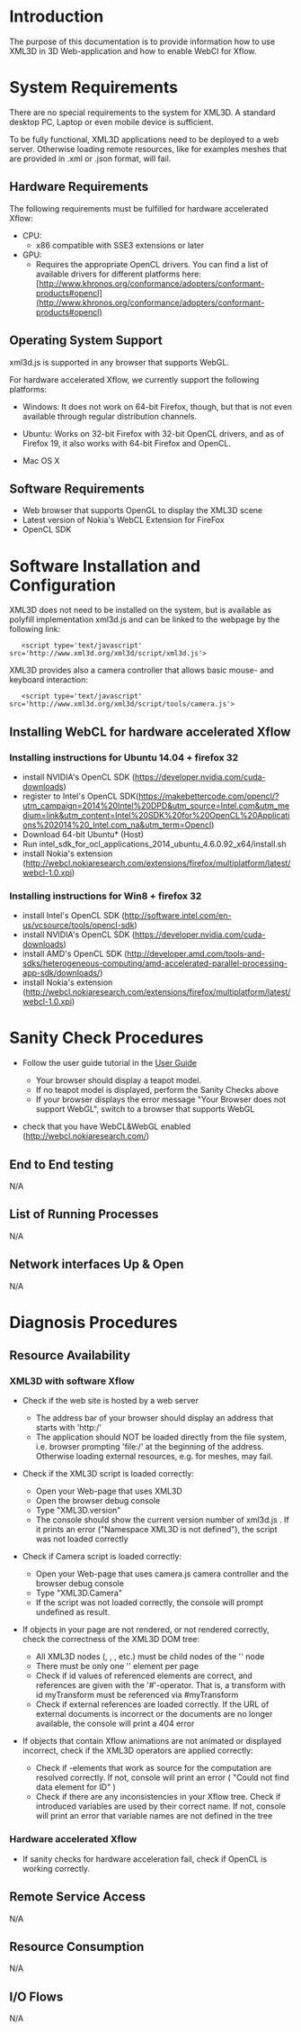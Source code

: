 # Introduction

The purpose of this documentation is to provide information how to use XML3D in 3D Web-application and how to enable WebCl for Xflow. 

# System Requirements

There are no special requirements to the system for XML3D. A standard desktop PC, Laptop or even mobile device is sufficient.

To be fully functional, XML3D applications need to be deployed to a web server. Otherwise loading remote resources, like for examples meshes that are provided in .xml or .json format, will fail. 

## Hardware Requirements
The following requirements must be fulfilled for hardware accelerated Xflow:

* CPU:
	* x86 compatible with SSE3 extensions or later 
* GPU:
	* Requires the appropriate OpenCL drivers. You can find a list of available drivers for different platforms here: [http://www.khronos.org/conformance/adopters/conformant-products#opencl](http://www.khronos.org/conformance/adopters/conformant-products#opencl)

## Operating System Support

xml3d.js is supported in any browser that supports WebGL.

For hardware accelerated Xflow, we currently support the following platforms:

* Windows: It does not work on 64-bit Firefox, though, but that is not even available through regular distribution channels. 

* Ubuntu: Works on 32-bit Firefox with 32-bit OpenCL drivers, and as of Firefox 19, it also works with 64-bit Firefox and OpenCL. 

* Mac OS X 

## Software Requirements

* Web browser that supports OpenGL to display the XML3D scene
* Latest version of Nokia's WebCL Extension for FireFox
* OpenCL SDK 

# Software Installation and Configuration

XML3D does not need to be installed on the system, but is available as polyfill implementation xml3d.js and can be linked to the webpage by the following link:

```
   <script type='text/javascript' src='http://www.xml3d.org/xml3d/script/xml3d.js'>
```
XML3D provides also a camera controller that allows basic mouse- and keyboard interaction:

```
   <script type='text/javascript' src='http://www.xml3d.org/xml3d/script/tools/camera.js'>
```

## Installing WebCL for hardware accelerated Xflow

### Installing instructions for Ubuntu 14.04 + firefox 32 

* install NVIDIA's OpenCL SDK (https://developer.nvidia.com/cuda-downloads)
* register to Intel's OpenCL SDK(https://makebettercode.com/opencl/?utm_campaign=2014%20Intel%20DPD&utm_source=Intel.com&utm_medium=link&utm_content=Intel%20SDK%20for%20OpenCL%20Applications%202014%20_Intel.com_na&utm_term=Opencl)
* Download 64-bit Ubuntu* (Host)
* Run intel_sdk_for_ocl_applications_2014_ubuntu_4.6.0.92_x64/install.sh 
* install Nokia's extension (http://webcl.nokiaresearch.com/extensions/firefox/multiplatform/latest/webcl-1.0.xpi) 

### Installing instructions for Win8 + firefox 32

* install Intel's OpenCL SDK (http://software.intel.com/en-us/vcsource/tools/opencl-sdk)
* install NVIDIA's OpenCL SDK (https://developer.nvidia.com/cuda-downloads)
* install AMD's OpenCL SDK (http://developer.amd.com/tools-and-sdks/heterogeneous-computing/amd-accelerated-parallel-processing-app-sdk/downloads/)
* install Nokia's extension (http://webcl.nokiaresearch.com/extensions/firefox/multiplatform/latest/webcl-1.0.xpi)

# Sanity Check Procedures

* Follow the user guide tutorial in the [User Guide](user_guide.md)
	* Your browser should display a teapot model.
	* If no teapot model is displayed, perform the Sanity Checks above
	* If your browser displays the error message "Your Browser does not support WebGL", switch to a browser that supports WebGL 

* check that you have WebCL&WebGL enabled (http://webcl.nokiaresearch.com/) 

## End to End testing
N/A

## List of Running Processes
N/A

## Network interfaces Up & Open
N/A

# Diagnosis Procedures

## Resource Availability

### XML3D with software Xflow

* Check if the web site is hosted by a web server
	* The address bar of your browser should display an address that starts with 'http:/'
	* The application should NOT be loaded directly from the file system, i.e. browser prompting 'file:/' at the beginning of the address. Otherwise loading external resources, e.g. for meshes, may fail. 

* Check if the XML3D script is loaded correctly:
	* Open your Web-page that uses XML3D
	* Open the browser debug console
	* Type "XML3D.version"
	* The console should show the current version number of xml3d.js . If it prints an error ("Namespace XML3D is not defined"), the script was not loaded correctly 

* Check if Camera script is loaded correctly:
	* Open your Web-page that uses camera.js camera controller and the browser debug console
	* Type "XML3D.Camera"
	* If the script was not loaded correctly, the console will prompt undefined as result. 

* If objects in your page are not rendered, or not rendered correctly, check the correctness of the XML3D DOM tree:
	* All XML3D nodes (<group>, <transform>, <view>, etc.) must be child nodes of the '<xml3d>' node
	* There must be only one '<xml3d>' element per page
	* Check if id values of referenced elements are correct, and references are given with the '#'-operator. That is, a transform with id myTransform must be referenced via #myTransform
	* Check if external references are loaded correctly. If the URL of external documents is incorrect or the documents are no longer available, the console will print a 404 error 

* If objects that contain Xflow animations are not animated or displayed incorrect, check if the XML3D operators are applied correctly:
	* Check if <data>-elements that work as source for the computation are resolved correctly. If not, console will print an error ( "Could not find data element for ID" )
	* Check if there are any inconsistencies in your Xflow tree. Check if introduced variables are used by their correct name. If not, console will print an error that variable names are not defined in the tree 

		
### Hardware accelerated Xflow
* If sanity checks for hardware acceleration fail, check if OpenCL is working correctly. 

## Remote Service Access
N/A

## Resource Consumption
N/A

## I/O Flows
N/A

